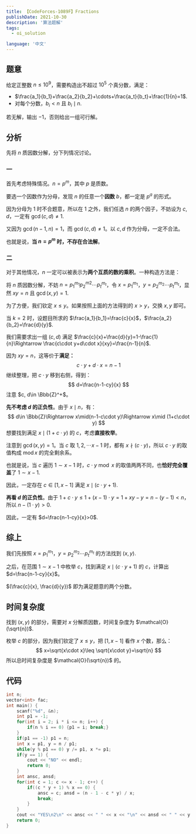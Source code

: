 ```yaml
---
title: 【CodeForces-1089F】Fractions
publishDate: 2021-10-30
description: '算法题解'
tags:
  - oi_solution

language: '中文'
---
```


## 题意

给定正整数 $n\leq 10^9$，需要构造出不超过 $10^5$ 个真分数，满足：

- $\frac{a_1}{b_1}+\frac{a_2}{b_2}+\cdots+\frac{a_t}{b_t}+\frac{1}{n}=1$.
- 对每个分数，$b_i<n$ 且 $b_i\mid n$.

若无解，输出 $-1$，否则给出一组可行解。

## 分析

先将 $n$ 质因数分解，分下列情况讨论。

### 一

首先考虑特殊情况。$n = p^m$，其中 $p$ 是质数。

要选一个因数作为分母，发现 $n$ 的任意一个**因数** $b$，都一定是 $p^a$ 的形式。

因为分母为 $1$ 时不合题意，所以在 $1$ 之外，我们任选 $n$ 的两个因子，不妨设为 $c, d$，一定有 $\gcd(c, d)\neq 1$.

又因为 $\gcd(n-1, n)=1$，而 $\gcd(c, d)\neq 1$。以 $c, d$ 作为分母，一定不合法。

也就是说，**当 $n=p^m$ 时，不存在合法解**。

### 二

对于其他情况，$n$ 一定可以被表示为**两个互质的数的乘积**。一种构造方法是：

将 $n$ 质因数分解，不妨 $n=p_1^{m_1}p_2^{m2}\cdots p_t^{m_t}$，令 $x=p_1^{m_1}$，$y=p_2^{m_2}\cdots p_t^{m_t}$，显然 $xy=n$ 且 $\gcd(x, y)=1$.

为了方便，我们钦定 $x\leq y$。如果按照上面的方法得到的 $x>y$，交换 $x, y$ 即可。

当 $k=2$ 时，设题目所求的 $\frac{a_1}{b_1}=\frac{c}{x}$，$\frac{a_2}{b_2}=\frac{d}{y}$.

我们需要求出一组 $(c, d)$ 满足 $\frac{c}{x}+\frac{d}{y}=1-\frac{1}{n}\Rightarrow \frac{c\cdot y+d\cdot x}{xy}=\frac{n-1}{n}$.

因为 $xy=n$，这等价于**满足：**
$$
c\cdot y+d\cdot x=n-1
$$
继续整理，把 $c\cdot y$ 移到右侧，得到：
$$
d=\frac{n-1-cy}{x}
$$
注意 $c, d\in \Bbb{Z}^+$。

**先不考虑 $d$ 的正负性**。由于 $x\mid n$，有：
$$
d\in \Bbb{Z}\Rightarrow x\mid(n-1-c\cdot y)\Rightarrow x\mid (1+c\cdot y)
$$
想要找到满足 $x\mid (1+c\cdot y)$ 的 $c$，考虑**直接枚举**。

注意到 $\gcd(x, y)=1$。当 $c$ 取 $1, 2, \cdots x-1$ 时，都有 $x\nmid (c\cdot y)$，所以 $c\cdot y$ 的取值构成 $\operatorname{mod} x$ 的完全剩余系。

也就是说，当 $c$ 遍历 $1\sim x-1$ 时，$c\cdot y\bmod x$ 的取值两两不同，也**恰好完全覆盖**了 $1\sim x-1$.

因此，一定存在 $c\in[1, x-1]$ 满足 $x\mid (c\cdot y+1)$.

**再看 $d$ 的正负性**。由于 $1+c \cdot y \leq 1+(x-1) \cdot y=1+xy-y=n-(y-1) < n$，所以 $n-(1\cdot y)>0$.

因此，一定有 $d=\frac{n-1-cy}{x}>0$.

## 综上

我们先按照 $x=p_1^{m_1}$，$y=p_2^{m_2}\cdots p_t^{m_t}$ 的方法找到 $(x, y)$.

之后，在范围 $1\sim x-1$ 中枚举 $c$，找到满足 $x\mid(c\cdot y+1)$ 的 $c$，计算出 $d=\frac{n-1-cy}{x}$。

$(\frac{c}{x}, \frac{d}{y})$ 即为满足题意的两个分数。

## 时间复杂度

找到 $(x, y)$ 的部分，需要对 $x$ 分解质因数，时间复杂度为 $\mathcal{O}(\sqrt{n})$.

枚举 $c$ 的部分，因为我们钦定了 $x\leq y$，把 $[1, x-1]$ 看作 $x$ 个数，那么：
$$
x=\sqrt{x\cdot x}\leq \sqrt{x\cdot y}=\sqrt{n}
$$
所以总时间复杂度是 $\mathcal{O}(\sqrt{n})$ 的。

## 代码

```cpp
int n;
vector<int> fac;
int main() {
	scanf("%d", &n);
	int p1 = -1;
	for(int i = 2; i * i <= n; i++) {
		if(n % i == 0) {p1 = i; break;}
	}
	if(p1 == -1) p1 = n;
	int x = p1, y = n / p1;
	while(y % p1 == 0) y /= p1, x *= p1;
	if(y == 1) {
		cout << "NO" << endl;
		return 0;
	}
	int ansc, ansd;
	for(int c = 1; c <= x - 1; c++) {
		if((c * y + 1) % x == 0) {
			ansc = c; ansd = (n - 1 - c * y) / x;
			break;
		}
	}
	cout << "YES\n2\n" << ansc << " " << x << "\n" << ansd << " " << y << endl;
	return 0;
}
```

